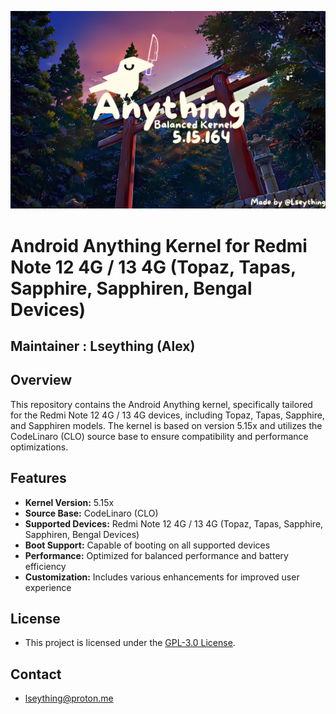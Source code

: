 <p align="center">
  <img src="assets/IMG_20240829_133827.png"/>
</p>

# Android Anything Kernel for Redmi Note 12 4G / 13 4G (Topaz, Tapas, Sapphire, Sapphiren, Bengal Devices)

## Maintainer : Lseything (Alex)

## Overview

This repository contains the Android Anything kernel, specifically tailored for the Redmi Note 12 4G / 13 4G devices, including Topaz, Tapas, Sapphire, and Sapphiren models. The kernel is based on version 5.15x and utilizes the CodeLinaro (CLO) source base to ensure compatibility and performance optimizations.

## Features

- **Kernel Version:** 5.15x
- **Source Base:** CodeLinaro (CLO)
- **Supported Devices:** Redmi Note 12 4G / 13 4G (Topaz, Tapas, Sapphire, Sapphiren, Bengal Devices)
- **Boot Support:** Capable of booting on all supported devices
- **Performance:** Optimized for balanced performance and battery efficiency
- **Customization:** Includes various  enhancements for improved user experience

## License

* This project is licensed under the [GPL-3.0 License](LICENSE).

## Contact

* <lseything@proton.me>

